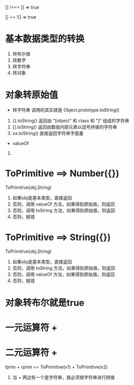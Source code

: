 [] !=== []   => true

[] == ![] => true

# 基本数据类型的转换
1. 转布尔值
2. 转数字
3. 转字符串
4. 转对象


# 对象转原始值
- 转字符串 调用的其实就是 Object.prototype.toString()
1. {}.toString() 返回由 "[object" 和 class 和 "]" 组成的字符串
2. [].toString() 返回由数组内部元素以逗号拼接的字符串
3. xx.toString() 直接返回字符串字面量

- valueOf
1. 


# ToPrimitive    ==> Number({})
ToPrimitive(obj,String)
1. 如果obj是基本类型，直接返回
2. 否则，调用 valueOf 方法，如果得到原始值，则返回
3. 否则，调用 toString 方法，如果得到原始值，则返回
4. 否则，报错

# ToPrimitive    ==> String({})
ToPrimitive(obj,String)
1. 如果obj是基本类型，直接返回
2. 否则，调用 toString 方法，如果得到原始值，则返回
3. 否则，调用 valueOf 方法，如果得到原始值，则返回
4. 否则，报错

# 对象转布尔就是true


# 一元运算符 +

# 二元运算符 +
lprim + rprim == ToPrimitive(v1) + ToPrimitive(v2)
1. 当 + 两边有一个是字符串，就必须按字符串进行拼接